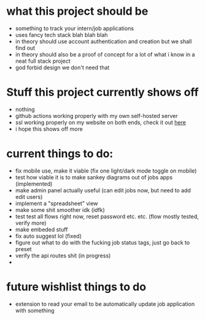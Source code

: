 # what this project should be

- something to track your intern/job applications
- uses fancy tech stack blah blah blah
- in theory should use account authentication and creation but we shall find out
- in theory should also be a proof of concept for a lot of what i know in a neat full stack project
- god forbid design we don't need that

# Stuff this project currently shows off
- nothing
- github actions working properly with my own self-hosted server
- ssl working properly on my website on both ends, check it out [here](https://jobtrack.dev)
- i hope this shows off more

# current things to do:

- fix mobile use, make it viable (fix one light/dark mode toggle on mobile)
- test how viable it is to make sankey diagrams out of jobs apps (implemented)
- make admin panel actually useful (can edit jobs now, but need to add edit users)
- implement a "spreadsheet" view 
- make some shit smoother idk (idfk)
- test test all flows right now, reset password etc. etc. (flow mostly tested, verify more)
- make embeded stuff
- fix auto suggest lol (fixed)
- figure out what to do with the fucking job status tags, just go back to preset
- verify the api routes shit  (in progress)  
- 
# future wishlist things to do

- extension to read your email to be automatically update job application with something